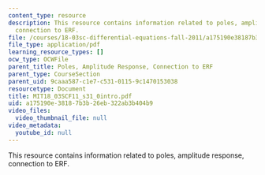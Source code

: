 ```yaml
---
content_type: resource
description: This resource contains information related to poles, amplitude response,
  connection to ERF.
file: /courses/18-03sc-differential-equations-fall-2011/a175190e38187b3b26eb322ab3b404b9_MIT18_03SCF11_s31_0intro.pdf
file_type: application/pdf
learning_resource_types: []
ocw_type: OCWFile
parent_title: Poles, Amplitude Response, Connection to ERF
parent_type: CourseSection
parent_uid: 9caaa587-c1e7-c531-0115-9c1470153038
resourcetype: Document
title: MIT18_03SCF11_s31_0intro.pdf
uid: a175190e-3818-7b3b-26eb-322ab3b404b9
video_files:
  video_thumbnail_file: null
video_metadata:
  youtube_id: null
---
```

This resource contains information related to poles, amplitude response, connection to ERF.